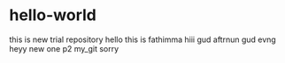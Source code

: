 # hello-world
this is new trial repository
hello this is fathimma
hiii
gud aftrnun
gud evng
heyy
new one p2 my_git
sorry

